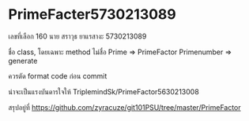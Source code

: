# PrimeFacter5730213089 
 เลขที่เลือก  160
 นาย สราวุธ ยาแรสางะ 
 5730213089


ชื่อ class, โดยเฉพาะ method ไม่สื่อ
    Prime => PrimeFactor
    Primenumber => generate
    
ควรตัด format code ก่อน commit

น่าจะเป็นแรงบันดารใจให้ TriplemindSk/PrimeFactor5630213008

สรุปอยู่ที่ https://github.com/zyracuze/git101PSU/tree/master/PrimeFactor
